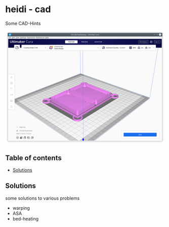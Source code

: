 # heidi - cad
Some CAD-Hints

![Alt text](cura.jpg?raw=true "Cura")

## Table of contents
* [Solutions](#solutions)

## Solutions

some solutions to various problems

* warping
* ASA
* bed-heating

